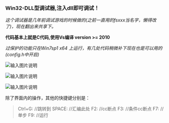  
### Win32-DLL型调试器,注入dll即可调试！

 _这个调试器是几年前调试游戏的时候做的(之前一直用的fsxxx当名字，懒得改了)，现在翻出来共享下。_ 

  **代码基本上就是C代码,使用Vs编译 version >= 2010** 

 _过保护的功能只在Win7sp1 x64 上运行，有几处代码稍微补下现在也是可以用的 (config.h中开启)_ 

![输入图片说明](http://git.oschina.net/uploads/images/2016/1112/150338_0fc41eef_632350.png "在这里输入图片标题")

![输入图片说明](http://git.oschina.net/uploads/images/2016/1112/150352_87ea9ec1_632350.png "在这里输入图片标题")

![输入图片说明](http://git.oschina.net/uploads/images/2016/1112/150357_3ecd89ca_632350.png "在这里输入图片标题")



除了界面内的操作，其他的快捷键分别是：
       
> 
> Ctrl+G:      //跳转到
> SPACE: //汇编此处
> F2:    //cc断点
> F3:    //条件cc断点
> F7:    //单步
> F9:    //运行
> 
